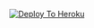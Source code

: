 [![Deploy To Heroku](https://www.herokucdn.com/deploy/button.svg)](https://dashboard.heroku.com/new?button-url=[https://github.com/xpingpongx/Extractor-V3&template=https://github.com/mehuljain2003/chiru2)
